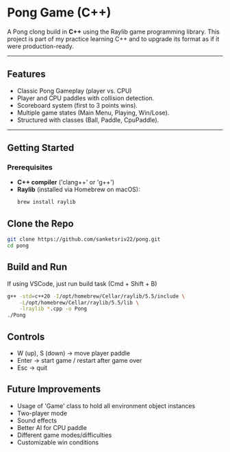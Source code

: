 # Pong Game (C++)

A Pong clong build in **C++** using the Raylib game programming library.
This project is part of my practice learning C++ and to upgrade its format as if it were production-ready.

___

## Features
- Classic Pong Gameplay (player vs. CPU)
- Player and CPU paddles with collision detection.
- Scoreboard system (first to 3 points wins).
- Multiple game states (Main Menu, Playing, Win/Lose).
- Structured with classes (Ball, Paddle, CpuPaddle).

---

## Getting Started

### Prerequisites
- **C++ compiler** ('clang++' or 'g++')
- **Raylib** (installed via Homebrew on macOS):
  ```bash
  brew install raylib
  ```
## Clone the Repo
```bash
git clone https://github.com/sanketsriv22/pong.git
cd pong
```

## Build and Run
If using VSCode, just run build task (Cmd + Shift + B)
```bash
g++ -std=c++20 -I/opt/homebrew/Cellar/raylib/5.5/include \
    -L/opt/homebrew/Cellar/raylib/5.5/lib \
    -lraylib *.cpp -o Pong
./Pong
```

## Controls
- W (up), S (down) -> move player paddle
- Enter -> start game / restart after game over
- Esc -> quit

## Future Improvements
- Usage of 'Game' class to hold all environment object instances
- Two-player mode
- Sound effects
- Better AI for CPU paddle
- Different game modes/difficulties
- Customizable win conditions
